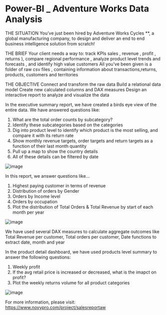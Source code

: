 # Power-BI _ Adventure Works Data Analysis

THE SITUATION
You’ve just been hired by Adventure Works Cycles **, a global manufacturing company, to design and deliver an end to end business intelligence solution from scratch!

THE BRIEF
Your client needs a way to:
track KPIs sales , revenue , profit , returns ), compare regional performance , analyze product level trends and forecasts , and identify high value customers
All you’ve been given is a folder of raw csv files , containing information about transactions,returns, products, customers and territories

THE OBJECTIVE
Connect and transform the raw data
Build a relational data model
Create new calculated columns and DAX measures
Design an interactive report to analyze and visualize the data



In the executive summary report, we have created a birds eye view of the entire data.
We have answered questions like:
1. What are the total order counts by subcategory?
2. Identify these subcategories based on the categories
3. Dig into product level to identify which product is the most selling, and compare it with its return rate
4. Show monthly revenue targets, order targets and return targets as a function of their last month quantity
5. Pull up a map to show the country details 
6. All of these details can be filtered by date

![image](https://user-images.githubusercontent.com/77953290/229508386-d26948a3-2ec6-4f16-97e5-c23b4c81d167.png)



In this report, we answer questions like...
1. Highest paying customer in terms of revenue
2. Distribution of orders by Gender
3. Orders by Income level
4. Orders by occupation
5. Plot the distribution of Total Orders & Total Revenue by start of each month per year

![image](https://user-images.githubusercontent.com/77953290/229505198-25dd40e6-dd2e-42fe-aed9-3c4ac255d9f4.png)

We have used several DAX measures to calculate aggregate outcomes like Total Revenue per customer, Total orders per customer, Date functions to extract date, month and year


In the product detail dashboard, we have used products level summary to answer the following questions:
1. Weekly profit
2. If the avg retail price is increased or decreased, what is the imapct on profit? 
3. Plot the weekly returns volume for all product categories

![image](https://user-images.githubusercontent.com/77953290/229506690-32eedfd5-59fb-4dde-aa02-a10947a380be.png)

For more information, please visit: https://www.novypro.com/project/salesreportaw

